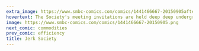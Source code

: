 ```yaml
---
extra_image: https://www.smbc-comics.com/comics/1441466667-20150905after.png
hovertext: The Society's meeting invitations are held deep deep underground in an insurance claims adjustment department.
image: https://www.smbc-comics.com/comics/1441466667-20150905.png
next_comic: commodities
prev_comic: efficiency
title: Jerk Society
---
```


